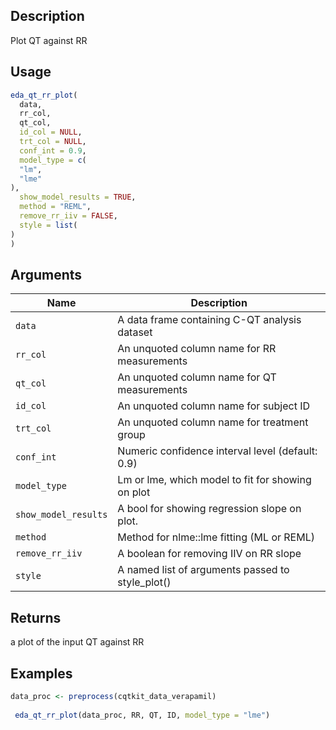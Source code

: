## Description

Plot QT against RR

## Usage

```r
eda_qt_rr_plot(
  data,
  rr_col,
  qt_col,
  id_col = NULL,
  trt_col = NULL,
  conf_int = 0.9,
  model_type = c(
  "lm",
  "lme"
),
  show_model_results = TRUE,
  method = "REML",
  remove_rr_iiv = FALSE,
  style = list(
)
)
```

## Arguments

| Name | Description |
|------|-------------|
| `data` | A data frame containing C-QT analysis dataset |
| `rr_col` | An unquoted column name for RR measurements |
| `qt_col` | An unquoted column name for QT measurements |
| `id_col` | An unquoted column name for subject ID |
| `trt_col` | An unquoted column name for treatment group |
| `conf_int` | Numeric confidence interval level (default: 0.9) |
| `model_type` | Lm or lme, which model to fit for showing on plot |
| `show_model_results` | A bool for showing regression slope on plot. |
| `method` | Method for nlme::lme fitting (ML or REML) |
| `remove_rr_iiv` | A boolean for removing IIV on RR slope |
| `style` | A named list of arguments passed to style_plot() |

## Returns

a plot of the input QT against RR

## Examples

```r
data_proc <- preprocess(cqtkit_data_verapamil)
 
 eda_qt_rr_plot(data_proc, RR, QT, ID, model_type = "lme")
```


